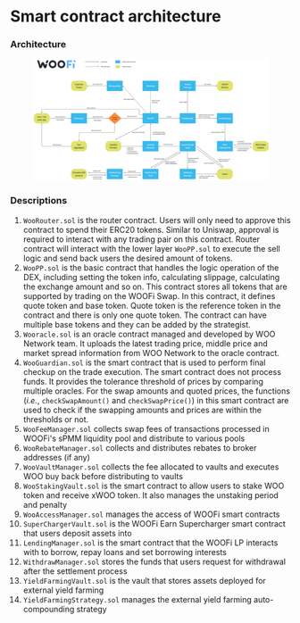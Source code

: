# Smart contract architecture

### Architecture

<figure><img src="../.gitbook/assets/image (1).png" alt=""><figcaption></figcaption></figure>

### Descriptions

1. `WooRouter.sol` is the router contract. Users will only need to approve this contract to spend their ERC20 tokens. Similar to Uniswap, approval is required to interact with any trading pair on this contract. Router contract will interact with the lower layer `WooPP.sol` to execute the sell logic and send back users the desired amount of tokens.&#x20;
2. `WooPP.sol` is the basic contract that handles the logic operation of the DEX, including setting the token info, calculating slippage, calculating the exchange amount and so on. This contract stores all tokens that are supported by trading on the WOOFi Swap. In this contract, it defines quote token and base token. Quote token is the reference token in the contract and there is only one quote token. The contract can have multiple base tokens and they can be added by the strategist.&#x20;
3. `Wooracle.sol` is an oracle contract managed and developed by WOO Network team. It uploads the latest trading price, middle price and market spread information from WOO Network to the oracle contract.
4. `WooGuardian.sol` is the smart contract that is used to perform final checkup on the trade execution. The smart contract does not process funds. It provides the tolerance threshold of prices by comparing multiple oracles. For the swap amounts and quoted prices, the functions (_i.e._, `checkSwapAmount()` and `checkSwapPrice()`) in this smart contract are used to check if the swapping amounts and prices are within the thresholds or not.
5. `WooFeeManager.sol` collects swap fees of transactions processed in WOOFi's sPMM liquidity pool and distribute to various pools
6. `WooRebateManager.sol` collects and distributes rebates to broker addresses (if any)&#x20;
7. `WooVaultManager.sol` collects the fee allocated to vaults and executes WOO buy back before distributing to vaults
8. `WooStakingVault.sol` is the smart contract to allow users to stake WOO token and receive xWOO token. It also manages the unstaking period and penalty
9. `WooAccessManager.sol` manages the access of WOOFi smart contracts
10. `SuperChargerVault.sol` is the WOOFi Earn Supercharger smart contract that users deposit assets into
11. `LendingManager.sol` is the smart contract that the WOOFi LP interacts with to borrow, repay loans and set borrowing interests
12. `WithdrawManager.sol` stores the funds that users request for withdrawal after the settlement process
13. `YieldFarmingVault.sol` is the vault that stores assets deployed for external yield farming
14. `YieldFarmingStrategy.sol` manages the external yield farming auto-compounding strategy
